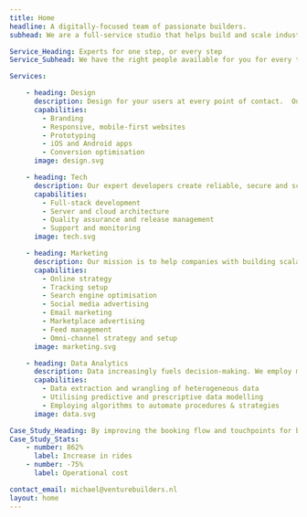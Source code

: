 ```yaml
---
title: Home
headline: A digitally-focused team of passionate builders.
subhead: We are a full-service studio that helps build and scale industry wide companies.

Service_Heading: Experts for one step, or every step
Service_Subhead: We have the right people available for you for every task needed in growing your company online.

Services:  

    - heading: Design
      description: Design for your users at every point of contact.  Our specialists can help you focus your experience to the right audience. We can help at any stage, from concept to re-branding.
      capabilities:
        - Branding
        - Responsive, mobile-first websites
        - Prototyping
        - iOS and Android apps
        - Conversion optimisation
      image: design.svg

    - heading: Tech
      description: Our expert developers create reliable, secure and scalable applications for web, desktop and mobile. From a prototype to a full featured application. We develop, test, deploy, support and monitor
      capabilities:
        - Full-stack development
        - Server and cloud architecture
        - Quality assurance and release management
        - Support and monitoring
      image: tech.svg

    - heading: Marketing
      description: Our mission is to help companies with building scalable and effective online marketing campaigns.
      capabilities:
        - Online strategy
        - Tracking setup
        - Search engine optimisation
        - Social media advertising
        - Email marketing
        - Marketplace advertising
        - Feed management
        - Omni-channel strategy and setup
      image: marketing.svg

    - heading: Data Analytics
      description: Data increasingly fuels decision-making. We employ machine learning algorithms to predict trends, forecast sales and identify the weaknesses, strengths and opportunities in our clients. We highly value utilising experimental models to economically optimise and expand our growth avenues. Data undoubtedly can have a significant impact on a company’s ability to achieve its goals.
      capabilities:
        - Data extraction and wrangling of heterogeneous data
        - Utilising predictive and prescriptive data modelling
        - Employing algorithms to automate procedures & strategies
      image: data.svg

Case_Study_Heading: By improving the booking flow and touchpoints for both customer and driver alongside creating a scalable marketing channel strategy, Taxi2Airport has seen a 20% month-over month-growth.
Case_Study_Stats:
    - number: 862%
      label: Increase in rides
    - number: -75%
      label: Operational cost

contact_email: michael@venturebuilders.nl
layout: home
---
```


